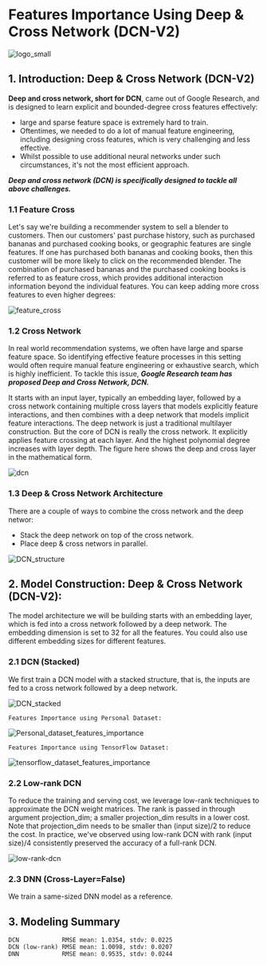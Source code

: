 # Features Importance Using Deep & Cross Network (DCN-V2)


![logo_small](https://user-images.githubusercontent.com/67468718/127299425-533f0a3c-c965-42a5-886a-5272170d9e0e.JPG)



## 1. Introduction: Deep & Cross Network (DCN-V2)

**Deep and cross network, short for DCN**, came out of Google Research, and is designed to learn explicit and bounded-degree cross features effectively:
 * large and sparse feature space is extremely hard to train.
 * Oftentimes, we needed to do a lot of manual feature engineering, including designing cross features, which is very challenging and less effective.
 * Whilst possible to use additional neural networks under such circumstances, it's not the most efficient approach.
 
***Deep and cross network (DCN) is specifically designed to tackle all above challenges.***


### 1.1 Feature Cross

Let's say we're building a recommender system to sell a blender to customers. Then our customers' past purchase history, such as purchased bananas and purchased cooking books, or geographic features are single features. If one has purchased both bananas and cooking books, then this customer will be more likely to click on the recommended blender. The combination of purchased bananas and the purchased cooking books is referred to as feature cross, which provides additional interaction information beyond the individual features. You can keep adding more cross features to even higher degrees:

![feature_cross](https://user-images.githubusercontent.com/67468718/135774082-c46d2f22-ea20-451c-af1a-ee4453f69176.JPG)

### 1.2 Cross Network

In real world recommendation systems, we often have large and sparse feature space. So identifying effective feature processes in this setting would often require manual feature engineering or exhaustive search, which is highly inefficient. To tackle this issue, ***Google Research team has proposed Deep and Cross Network, DCN.***

It starts with an input layer, typically an embedding layer, followed by a cross network containing multiple cross layers that models explicitly feature interactions, and then combines with a deep network that models implicit feature interactions. The deep network is just a traditional multilayer construction. But the core of DCN is really the cross network. It explicitly applies feature crossing at each layer. And the highest polynomial degree increases with layer depth. The figure here shows the deep and cross layer in the mathematical form.

![dcn](https://user-images.githubusercontent.com/67468718/135774206-d017c326-2568-49ce-ab13-98b696e6de84.JPG)

### 1.3 Deep & Cross Network Architecture

There are a couple of ways to combine the cross network and the deep networ:
 * Stack the deep network on top of the cross network.
 * Place deep & cross networs in parallel.
 
![DCN_structure](https://user-images.githubusercontent.com/67468718/135774992-b26eabcf-bd9e-40c2-b702-abb1cb193ff7.JPG)

## 2. Model Construction: Deep & Cross Network (DCN-V2):

The model architecture we will be building starts with an embedding layer, which is fed into a cross network followed by a deep network. The embedding dimension is set to 32 for all the features. You could also use different embedding sizes for different features.

### 2.1 DCN (Stacked) 

We first train a DCN model with a stacked structure, that is, the inputs are fed to a cross network followed by a deep network.

![DCN_stacked](https://user-images.githubusercontent.com/67468718/135777802-cacec165-ed8c-4951-85ee-f3fe1f421b4d.JPG)

```
Features Importance using Personal Dataset:
```
![Personal_dataset_features_importance](https://user-images.githubusercontent.com/67468718/140880610-d32918b7-ba3e-44ac-be20-d274608aae14.JPG)

```
Features Importance using TensorFlow Dataset:
```
![tensorflow_dataset_features_importance](https://user-images.githubusercontent.com/67468718/140880611-359efdea-cef6-424b-8a22-3ffbbeab48f7.JPG)

### 2.2 Low-rank DCN 

To reduce the training and serving cost, we leverage low-rank techniques to approximate the DCN weight matrices. The rank is passed in through argument projection_dim; a smaller projection_dim results in a lower cost. Note that projection_dim needs to be smaller than (input size)/2 to reduce the cost. In practice, we've observed using low-rank DCN with rank (input size)/4 consistently preserved the accuracy of a full-rank DCN.

![low-rank-dcn](https://user-images.githubusercontent.com/67468718/137226644-e5bebcf9-2648-407c-94a5-108435076570.JPG)


### 2.3 DNN (Cross-Layer=False)

We train a same-sized DNN model as a reference.


## 3. Modeling Summary

```
DCN            RMSE mean: 1.0354, stdv: 0.0225
DCN (low-rank) RMSE mean: 1.0098, stdv: 0.0207
DNN            RMSE mean: 0.9535, stdv: 0.0244
```



